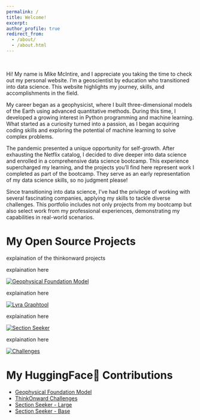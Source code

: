 ```yaml
---
permalink: /
title: Welcome!
excerpt: 
author_profile: true
redirect_from: 
  - /about/
  - /about.html
---
```

<br />

Hi! My name is Mike McIntire, and I appreciate you taking the time to check out my personal website. I’m a geoscientist by education who transitioned into data science. This website highlights my journey, skills, and accomplishments in the field.

My career began as a geophysicist, where I built three-dimensional models of the Earth using advanced quantitative methods. During this time, I developed a growing interest in Python programming and machine learning. What started as a curiosity turned into a passion, as I began acquiring coding skills and exploring the potential of machine learning to solve complex problems.

The pandemic presented a unique opportunity for self-growth. After exhausting the Netflix catalog, I decided to dive deeper into data science and enrolled in a comprehensive data science bootcamp. This experience supercharged my learning, and the projects you’ll find here represent work I completed as part of the bootcamp. They serve as an early representation of my data science skills, so no judgment please!

Since transitioning into data science, I’ve had the privilege of working with several fascinating companies, applying my skills to tackle diverse challenges. This portfolio includes not only projects from my bootcamp but also select work from my professional experiences, demonstrating my capabilities in real-world scenarios.

# My Open Source Projects
explaination of the thinkonward projects

explaination here

[![Geophysical Foundation Model](https://github-readme-stats.vercel.app/api/pin/?username=thinkonward&repo=geophysical-foundation-model&show_owner=true)](https://github.com/thinkonward/geophysical-foundation-model)

explaination here

[![Lyra Graphtool](https://github-readme-stats.vercel.app/api/pin/?username=thinkonward&repo=lyra_graphtool&show_owner=true)](https://github.com/thinkonward/lyra_graphtool)

explaination here

[![Section Seeker](https://github-readme-stats.vercel.app/api/pin/?username=thinkonward&repo=section-seeker&show_owner=false)](https://github.com/thinkonward/section-seeker)

explaination here

[![Challenges](https://github-readme-stats.vercel.app/api/pin/?username=thinkonward&repo=challenges&show_owner=false)](https://github.com/thinkonward/challenges)

# My HuggingFace🤗  Contributions
* [Geophysical Foundation Model](https://huggingface.co/thinkonward/geophysical-foundation-model)
* [ThinkOnward Challenges](https://huggingface.co/thinkonward/challenges)
* [Section Seeker - Large](https://huggingface.co/thinkonward/section-seeker-large-16)
* [Section Seeker - Base](https://huggingface.co/thinkonward/section-seeker-base-16)

